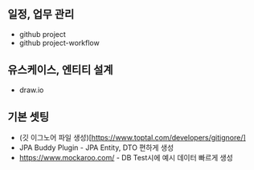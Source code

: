 ## 일정, 업무 관리

* github project
* github project-workflow

## 유스케이스, 엔티티 설계
* draw.io


## 기본 셋팅

* (깃 이그노어 파일 생성)[https://www.toptal.com/developers/gitignore/]
* JPA Buddy Plugin - JPA Entity, DTO 편하게 생성
* https://www.mockaroo.com/ - DB Test시에 예시 데이터 빠르게 생성



